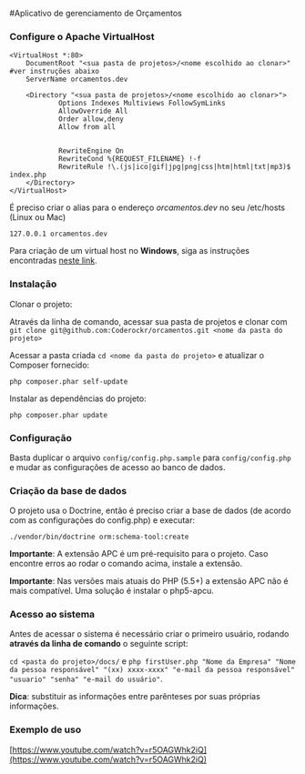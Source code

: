 #Aplicativo de gerenciamento de Orçamentos

### Configure o Apache VirtualHost

	<VirtualHost *:80>
        DocumentRoot "<sua pasta de projetos>/<nome escolhido ao clonar>" #ver instruções abaixo
        ServerName orcamentos.dev

        <Directory "<sua pasta de projetos>/<nome escolhido ao clonar>">
                Options Indexes Multiviews FollowSymLinks
                AllowOverride All
                Order allow,deny
                Allow from all


                RewriteEngine On
                RewriteCond %{REQUEST_FILENAME} !-f
                RewriteRule !\.(js|ico|gif|jpg|png|css|htm|html|txt|mp3)$ index.php
        </Directory>
	</VirtualHost>

É preciso criar o alias para o endereço _orcamentos.dev_ no seu /etc/hosts (Linux ou Mac)

`127.0.0.1 orcamentos.dev`

Para criação de um virtual host no **Windows**, siga as instruções encontradas [neste link](http://www.emersoncarvalho.com/web/configurando-virtual-hosts-no-windows/).

### Instalação

Clonar o projeto:

Através da linha de comando, acessar sua pasta de projetos e clonar com `git clone git@github.com:Coderockr/orcamentos.git <nome da pasta do projeto>`

Acessar a pasta criada `cd <nome da pasta do projeto>` e atualizar o Composer fornecido:

`php composer.phar self-update`

Instalar as dependências do projeto:

`php composer.phar update`

### Configuração

Basta duplicar o arquivo `config/config.php.sample` para `config/config.php` e mudar as configurações de acesso ao banco de dados.

### Criação da base de dados

O projeto usa o Doctrine, então é preciso criar a base de dados (de acordo com as configurações do config.php) e executar:

`./vendor/bin/doctrine orm:schema-tool:create`

**Importante**: A extensão APC é um pré-requisito para o projeto. Caso encontre erros ao rodar o comando acima, instale a extensão.

**Importante**: Nas versões mais atuais do PHP (5.5+) a extensão APC não é mais compatível. Uma solução é instalar o php5-apcu.

### Acesso ao sistema

Antes de acessar o sistema é necessário criar o primeiro usuário, rodando **através da linha de comando** o seguinte script:

`cd <pasta do projeto>/docs/` e `php firstUser.php "Nome da Empresa" "Nome da pessoa responsável" "(xx) xxxx-xxxx" "e-mail da pessoa responsável" "usuario" "senha" "e-mail do usuário"`.

**Dica**: substituir as informações entre parênteses por suas próprias informações.

### Exemplo de uso

[https://www.youtube.com/watch?v=r5OAGWhk2iQ](https://www.youtube.com/watch?v=r5OAGWhk2iQ)